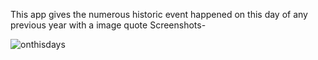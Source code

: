 This app gives the numerous historic event happened on this day of any previous year with a image quote
Screenshots-





![onthisdays](https://user-images.githubusercontent.com/80831615/116003137-6ba0e880-a61a-11eb-9c27-de40b59b80d5.jpg)
